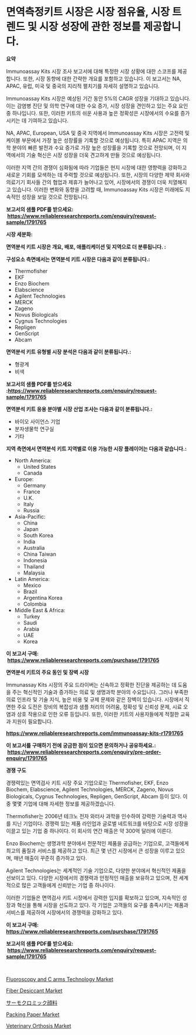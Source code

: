 <p><h1>면역측정키트 시장은 시장 점유율, 시장 트렌드 및 시장 성장에 관한 정보를 제공합니다.</h1></p><p><strong>요약</strong></p>
<p><p>Immunoassay Kits 시장 조사 보고서에 대해 특정한 시장 상황에 대한 스코프를 제공합니다. 또한, 시장 동향에 대한 간략한 개요를 포함하고 있습니다. 이 보고서는 NA, APAC, 유럽, 미국 및 중국의 지리적 펼치기를 자세히 설명하고 있습니다. </p><p>Immunoassay Kits 시장은 예상된 기간 동안 5%의 CAGR 성장을 기대하고 있습니다. 이는 감염병 진단 및 의학 연구에 대한 수요 증가, 시장 성장을 견인하고 있는 주요 요인 중 하나입니다. 또한, 이러한 키트의 쉬운 사용과 높은 정확성은 시장에서의 수요를 증가시키는 데 기여하고 있습니다.</p><p>NA, APAC, European, USA 및 중국 지역에서 Immunoassay Kits 시장은 고전력 및 케이블 부문에서 가장 높은 성장률을 기록할 것으로 예상됩니다. 특히 APAC 지역은 의학 분야의 빠른 발전과 수요 증가로 가장 높은 성장률을 기록할 것으로 전망되며, 이 지역에서의 기술 혁신은 시장 성장을 더욱 견고하게 만들 것으로 예상됩니다. </p><p>이러한 지역 간의 경쟁이 심화됨에 따라 기업들은 현지 시장에 대한 영향력을 강화하고 새로운 기회를 모색하는 데 주력할 것으로 예상됩니다. 또한, 시장의 다양한 제약 회사와 의료기기 회사들 간의 협업과 제휴가 늘어나고 있어, 시장에서의 경쟁이 더욱 치열해지고 있습니다. 이러한 변화와 동향을 고려할 때, Immunoassay Kits 시장은 미래에도 지속적인 성장을 보일 것으로 전망됩니다.</p></p>
<p><strong>보고서의 샘플 PDF를 받으세요: &nbsp;<a href="https://www.reliableresearchreports.com/enquiry/request-sample/1791765">https://www.reliableresearchreports.com/enquiry/request-sample/1791765</a></strong></p>
<p><strong>시장 세분화:</strong></p>
<p><strong> 면역분석 키트 시장은 개요, 배포, 애플리케이션 및 지역으로 더 분류됩니다. :</strong></p>
<p><strong>구성요소 측면에서는 면역분석 키트 시장은 다음과 같이 분류됩니다.:</strong></p>
<p><ul><li>Thermofisher</li><li>EKF</li><li>Enzo Biochem</li><li>Elabscience</li><li>Agilent Technologies</li><li>MERCK</li><li>Zageno</li><li>Novus Biologicals</li><li>Cygnus Technologies</li><li>Repligen</li><li>GenScript</li><li>Abcam</li></ul></p>
<p><strong> 면역분석 키트 유형별 시장 분석은 다음과 같이 분류됩니다.:</strong></p>
<p><ul><li>형광계</li><li>비색</li></ul></p>
<p><strong>보고서의 샘플 PDF를 받으세요 :<a href="https://www.reliableresearchreports.com/enquiry/request-sample/1791765">https://www.reliableresearchreports.com/enquiry/request-sample/1791765</a></strong></p>
<p><strong> 면역분석 키트 응용 분야별 시장 산업 조사는 다음과 같이 분류됩니다.:</strong></p>
<p><ul><li>바이오 사이언스 기업</li><li>분자생물학 연구실</li><li>기타</li></ul></p>
<p><strong>지역 측면에서 면역분석 키트 지역별로 이용 가능한 시장 플레이어는 다음과 같습니다.:</strong></p>
<p><ul>
    <li>
        North America:
        <ul>
            <li>United States</li>
            <li>Canada</li>
        </ul>
    </li>
    <li>
        Europe:
        <ul>
            <li>Germany</li>
            <li>France</li>
            <li>U.K.</li>
            <li>Italy</li>
            <li>Russia</li>
        </ul>
    </li>
    <li>
        Asia-Pacific:
        <ul>
            <li>China</li>
            <li>Japan</li>
            <li>South Korea</li>
            <li>India</li>
            <li>Australia</li>
            <li>China Taiwan</li>
            <li>Indonesia</li>
            <li>Thailand</li>
            <li>Malaysia</li>
        </ul>
    </li>
    <li>
        Latin America:
        <ul>
            <li>Mexico</li>
            <li>Brazil</li>
            <li>Argentina Korea</li>
            <li>Colombia</li>
        </ul>
    </li>
    <li>
        Middle East & Africa:
        <ul>
            <li>Turkey</li>
            <li>Saudi</li>
            <li>Arabia</li>
            <li>UAE</li>
            <li>Korea</li>
        </ul>
    </li>
    </ul></p>
<p><strong>이 보고서 구매: &nbsp;<a href="https://www.reliableresearchreports.com/purchase/1791765">https://www.reliableresearchreports.com/purchase/1791765</a></strong></p>
<p><strong>면역분석 키트의 주요 동인 및 장벽 시장</strong></p>
<p><p>Immunassay Kits 시장의 주요 드라이버는 신속하고 정확한 진단을 제공하는 데 도움을 주는 혁신적인 기술과 증가하는 의료 및 생명과학 분야의 수요입니다. 그러나 부족한 의료 인프라 및 기술 지식, 높은 비용 및 규제 문제와 같은 장벽이 있습니다. 시장에서 직면한 주요 도전은 장비의 복잡성과 샘플 처리의 어려움, 정확성 및 신뢰성 문제, 시료 오염과 상호 작용으로 인한 오류 등입니다. 또한, 이러한 키트의 사용자들에게 적절한 교육과 지원이 필요합니다.</p></p>
<p><strong><a href="https://www.reliableresearchreports.com/immunoassay-kits-r1791765">https://www.reliableresearchreports.com/immunoassay-kits-r1791765</a></strong></p>
<p><strong>이 보고서를 구매하기 전에 궁금한 점이 있으면 문의하거나 공유하세요.: &nbsp;<a href="https://www.reliableresearchreports.com/enquiry/pre-order-enquiry/1791765">https://www.reliableresearchreports.com/enquiry/pre-order-enquiry/1791765</a></strong></p>
<p><strong>경쟁 구도</strong></p>
<p><p>경쟁력있는 면역검사 키트 시장 주요 기업으로는 Thermofisher, EKF, Enzo Biochem, Elabscience, Agilent Technologies, MERCK, Zageno, Novus Biologicals, Cygnus Technologies, Repligen, GenScript, Abcam 등이 있다. 이 중 몇몇 기업에 대해 자세한 정보를 제공하겠습니다.</p><p>Thermofisher는 2006년 테크노 전자 와터사 과학을 인수하여 강력한 기술력과 역사를 지닌 기업이다. 경쟁력 있는 제품 라인업과 글로벌 네트워크를 바탕으로 시장 성장을 이끌고 있는 기업 중 하나이다. 이 회사의 연간 매출은 약 300억 달러에 이른다.</p><p>Enzo Biochem는 생명과학 분야에서 전문적인 제품을 공급하는 기업으로, 고객들에게 최고의 품질과 서비스를 제공하고 있다. 최근 몇 년간 시장에서 큰 성장을 이루고 있으며, 매년 매출이 꾸준히 증가하고 있다.</p><p>Agilent Technologies는 세계적인 기술 기업으로, 다양한 분야에서 혁신적인 제품을 선보이고 있다. 다양한 시장에서의 경쟁력과 안정적인 매출을 보유하고 있으며, 전 세계적으로 많은 고객들에게 신뢰받는 기업 중 하나이다.</p><p>이러한 기업들은 면역검사 키트 시장에서 강력한 입지를 확보하고 있으며, 지속적인 성장과 혁신을 통해 시장을 선도하고 있다. 각 기업은 고객들의 요구를 충족시키는 제품과 서비스를 제공하여 시장에서의 경쟁력을 강화하고 있다.</p></p>
<p><strong>이 보고서 구매: &nbsp; <a href="https://www.reliableresearchreports.com/purchase/1791765">https://www.reliableresearchreports.com/purchase/1791765</a></strong></p>
<p><strong>보고서의 샘플 PDF를 받으세요: &nbsp;<a href="https://www.reliableresearchreports.com/enquiry/request-sample/1791765">https://www.reliableresearchreports.com/enquiry/request-sample/1791765</a></strong><strong></strong></p>
<p>&nbsp;</p>
<p><p><a href="https://github.com/bmorecock/Market-Research-Report-List-2/blob/main/fluoroscopy-and-c-arms-technology-market.md">Fluoroscopy and C arms Technology Market</a></p><p><a href="https://issuu.com/reportprime-2/docs/fiber-desiccant-market-size-2030.pptx">Fiber Desiccant Market</a></p><p><a href="https://github.com/cnnriuez22368/Market-Research-Report-List-1/blob/main/772443424166.md">サーモクロミック顔料</a></p><p><a href="https://issuu.com/reportprime-2/docs/packing-paper-market-size-2030.pptx">Packing Paper Market</a></p><p><a href="https://github.com/Krish2023na/Market-Research-Report-List-3/blob/main/veterinary-orthosis-market.md">Veterinary Orthosis Market</a></p></p>